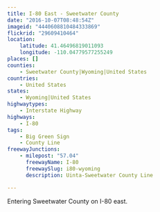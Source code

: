 ```yaml
---
title: I-80 East - Sweetwater County
date: "2016-10-07T08:48:54Z"
imageid: "4440608810484333869"
flickrid: "29609410464"
location:
    latitude: 41.46496819011093
    longitude: -110.04779577255249
places: []
counties:
    - Sweetwater County|Wyoming|United States
countries:
    - United States
states:
    - Wyoming|United States
highwaytypes:
    - Interstate Highway
highways:
    - I-80
tags:
    - Big Green Sign
    - County Line
freewayJunctions:
    - milepost: "57.04"
      freewayName: I-80
      freewaySlug: i80-wyoming
      description: Uinta-Sweetwater County Line

---
```

Entering Sweetwater County on I-80 east.